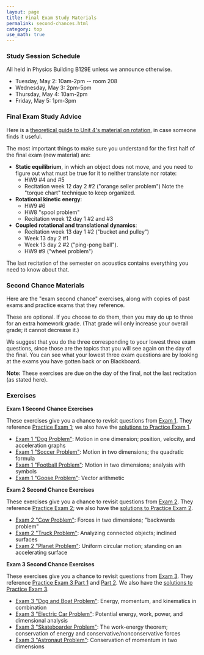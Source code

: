 ```yaml
---
layout: page
title: Final Exam Study Materials 
permalink: second-chances.html
category: top
use_math: true
---
```


### Study Session Schedule

All held in Physics Building B129E unless we announce otherwise.

* Tuesday, May 2: 10am-2pm -- room 208
* Wednesday, May 3: 2pm-5pm
* Thursday, May 4: 10am-2pm
* Friday, May 5: 1pm-3pm

### Final Exam Study Advice

Here is a <a href="unit-4-review.pdf">theoretical guide to Unit 4's material on rotation</a>, in 
case someone finds it useful.

The most important things to make sure you understand for the first half of the final exam (new material) are:

* **Static equilibrium**, in which an object does not move, and you need to figure out what must
be true for it to neither translate nor rotate:
  * HW9 #4 and #5 
  * Recitation week 12 day 2 #2 ("orange seller problem") Note the "torque chart" technique to keep organized.
* **Rotational kinetic energy**:
  * HW9 #6 
  * HW8 "spool problem"
  * Recitation week 12 day 1 #2 and #3
* **Coupled rotational and translational dynamics**:
  * Recitation week 13 day 1 #2 ("bucket and pulley") 
  * Week 13 day 2 #1 
  * Week 13 day 2 #2 ("ping-pong ball").
  * HW9 #9 ("wheel problem")

The last recitation of the semester on acoustics contains everything you need to know about that.

### Second Chance Materials

Here are the "exam second chance" exercises, along with copies of past exams and practice exams
that they reference.

These are optional. If you choose to do them, then you may do up to three for an extra homework grade.
(That grade will only increase your overall grade; it cannot decrease it.)

We suggest that you do the three corresponding to your lowest three exam questions, since those 
are the topics that you will see again on the day of the final. You can see what your lowest three
exam questions are by looking at the exams you have gotten back or on Blackboard.

**Note:** These exercises are due on the day of the final, not the last recitation (as stated here).

### Exercises

**Exam 1 Second Chance Exercises**

These exercises give you a chance to revisit questions from <a href="exam1-2023.pdf">Exam 1</a>. 
They reference <a href="practice-exam-1-all.pdf">Practice Exam 1</a>; we also have the <a href="practice-exam-1-solutions.pdf">solutions to Practice Exam 1</a>. 

* <a href="hw/second-chance/second-chance-dog-1D.pdf">Exam 1 "Dog Problem"</a>: Motion in one dimension; position, velocity, and acceleration graphs
* <a href="hw/second-chance/second-chance-soccer.pdf">Exam 1 "Soccer Problem"</a>: Motion in two dimensions; the quadratic formula
* <a href="hw/second-chance/second-chance-football.pdf">Exam 1 "Football Problem"</a>: Motion in two dimensions; analysis with symbols 
* <a href="hw/second-chance/second-chance-vectors.pdf">Exam 1 "Goose Problem"</a>: Vector arithmetic 



**Exam 2 Second Chance Exercises**

These exercises give you a chance to revisit questions from <a href="exam2-2023.pdf">Exam 2</a>. 
They reference <a href="practice-exam-2-2023.pdf">Practice Exam 2</a>; we also have the <a href="practice-exam-2-solutions.pdf">solutions to Practice Exam 2</a>.

* <a href="hw/second-chance/second-chance-cow.pdf">Exam 2 "Cow Problem"</a>: Forces in two dimensions; "backwards problem" 
* <a href="hw/second-chance/second-chance-truck.pdf">Exam 2 "Truck Problem"</a>: Analyzing connected objects; inclined surfaces
* <a href="hw/second-chance/second-chance-planet.pdf">Exam 2 "Planet Problem"</a>: Uniform circular motion; standing on an accelerating surface 


**Exam 3 Second Chance Exercises**

These exercises give you a chance to revisit questions from <a href="exam3-2023.pdf">Exam 3</a>. 
They reference <a href="practice-exam-3-2023.pdf">Practice Exam 3 Part 1</a> and <a href="practice-exam-3-2023-part2.pdf">Part 2</a>. We also have the <a href="practice-exam-3-solutions.pdf">solutions to Practice Exam 3</a>.

* <a href="hw/second-chance/second-chance-dog-combination.pdf">Exam 3 "Dog and Boat Problem"</a>: Energy, momentum, and kinematics in combination 
* <a href="hw/second-chance/second-chance-electric-car.pdf">Exam 3 "Electric Car Problem"</a>: Potential energy, work, power, and dimensional analysis 
* <a href="hw/second-chance/second-chance-skateboarder.pdf">Exam 3 "Skateboarder Problem"</a>: The work-energy theorem; conservation of energy and conservative/nonconservative forces 
* <a href="hw/second-chance/second-chance-astronaut.pdf">Exam 3 "Astronaut Problem"</a>: Conservation of momentum in two dimensions 


